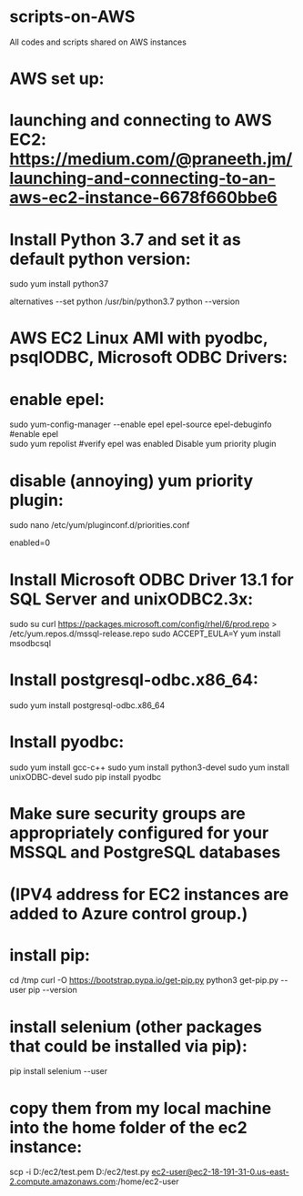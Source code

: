 # scripts-on-AWS
All codes and scripts shared on AWS instances


# AWS set up:

# launching and connecting to AWS EC2: https://medium.com/@praneeth.jm/launching-and-connecting-to-an-aws-ec2-instance-6678f660bbe6

# Install Python 3.7 and set it as default python version:
 sudo yum install python37

 alternatives --set python /usr/bin/python3.7
 python --version


# AWS EC2 Linux AMI with pyodbc, psqlODBC, Microsoft ODBC Drivers:

#  enable epel:

  sudo yum-config-manager --enable epel epel-source epel-debuginfo #enable epel	 	
  sudo yum repolist #verify epel was enabled Disable yum priority plugin
  
#  disable (annoying) yum priority plugin:
  
  sudo nano /etc/yum/pluginconf.d/priorities.conf
  
  enabled=0
  
#  Install Microsoft ODBC Driver 13.1 for SQL Server and unixODBC2.3x:
  
  sudo su
  curl https://packages.microsoft.com/config/rhel/6/prod.repo > /etc/yum.repos.d/mssql-release.repo
  sudo ACCEPT_EULA=Y yum install msodbcsql
  
#  Install postgresql-odbc.x86_64:
  
  sudo yum install postgresql-odbc.x86_64
  
#  Install pyodbc:
  
  sudo yum install gcc-c++
  sudo yum install python3-devel
  sudo yum install unixODBC-devel
  sudo pip install pyodbc
  
#  Make sure security groups are appropriately configured for your MSSQL and PostgreSQL databases 
#  (IPV4 address for EC2 instances are added to Azure control group.)

# install pip:

 cd /tmp
 curl -O https://bootstrap.pypa.io/get-pip.py
 python3 get-pip.py --user
 pip --version

# install selenium (other packages that could be installed via pip):

 pip install selenium --user
  

# copy them from my local machine into the home folder of the ec2 instance:
 scp -i D:/ec2/test.pem D:/ec2/test.py ec2-user@ec2-18-191-31-0.us-east-2.compute.amazonaws.com:/home/ec2-user



